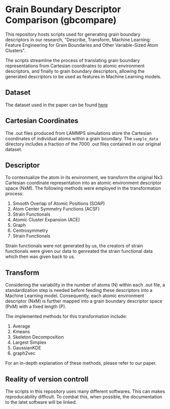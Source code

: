 # Grain Boundary Descriptor Comparison (gbcompare)

This repository hosts scripts used for generating grain boundary descriptors in our research, "Describe, Transform, Machine Learning: Feature Engineering for Grain Boundaries and Other Variable-Sized Atom Clusters". 

The scripts streamline the process of translating grain boundary representations from Cartesian coordinates to atomic environment descriptors, and finally to grain boundary descriptors, allowing the generated descriptors to be used as features in Machine Learning models.

## Dataset
The dataset used in the paper can be found [here](https://data.mendeley.com/datasets/4ykjz4ngwt)


## Cartesian Coordinates

The .out files produced from LAMMPS simulations store the Cartesian coordinates of individual atoms within a grain boundary. The `sample_data` directory includes a fraction of the 7000 .out files contained in our original dataset.

## Descriptor

To contextualize the atom in its environment, we transform the original Nx3 Cartesian coordinate representation into an atomic environment descriptor space (NxM). The following methods were employed in the transformation process:

1. Smooth Overlap of Atomic Positions (SOAP)
2. Atom Center Symmetry Functions (ACSF)
3. Strain Functionals
4. Atomic Cluster Expansion (ACE)
5. Graph
6. Centrosymmetry
7. Strain Functionals

Strain functionals were not generated by us, the creators of strain functionals were given our data to genreated the strain functional data which then was given back to us.

## Transform

Considering the variability in the number of atoms (N) within each .out file, a standardization step is needed before feeding these descriptors into a Machine Learning model. Consequently, each atomic environment descriptor (NxM) is further mapped into a grain boundary descriptor space (PxM) with a fixed length (P). 

The implemented methods for this transformation include:

1. Average
2. Kmeans
3. Skeleton Decomposition
4. Largest Simplex
5. GaussianKDE
6. graph2vec

For an in-depth explanation of these methods, please refer to our paper.

## Reality of version controll
The scripts in this repository uses many different softwares. This can makes reproducability difficult. To combat this,
when possible, the documentation to the latet software will be linked.